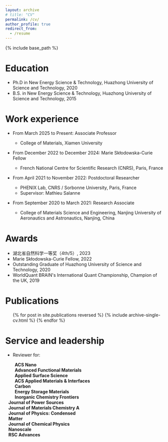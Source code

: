 ```yaml
---
layout: archive
# title: "CV"
permalink: /cv/
author_profile: true
redirect_from:
  - /resume
---
```


{% include base_path %}

Education
======
* Ph.D in New Energy Science & Technology, Huazhong University of Science and Technology, 2020 
* B.S. in New Energy Science & Technology, Huazhong University of Science and Technology, 2015

Work experience
======
* From March 2025 to Present: Associate Professor
  * College of Materials, Xiamen University

* From December 2022 to December 2024: Marie Skłodowska-Curie Fellow
  * French National Centre for Scientific Research (CNRS), Paris, France

* From April 2021 to November 2022: Postdoctoral Researcher
  * PHENIX Lab, CNRS / Sorbonne University, Paris, France
  * Supervisor: Mathieu Salanne

* From September 2020 to March 2021: Research Associate
  * College of Materials Science and Engineering, Nanjing University of Aeronautics and Astronautics, Nanjing, China

Awards 
======
* 湖北省自然科学一等奖（4th/5）, 2023
* Marie Skłodowska-Curie Fellow, 2022
* Outstanding Graduate of Huazhong University of Science and Technology, 2020
* WorldQuant BRAIN's International Quant Championship, Champion of the UK, 2019

Publications
======
  <ul>{% for post in site.publications reversed %}
    {% include archive-single-cv.html %}
  {% endfor %}</ul>
  
<!-- Talks
======
  <ul>{% for post in site.talks reversed %}
    {% include archive-single-talk-cv.html  %}
  {% endfor %}</ul>
  
Teaching
======
  <ul>{% for post in site.teaching reversed %}
    {% include archive-single-cv.html %}
  {% endfor %}</ul>
   -->

Service and leadership
======
* Reviewer for:
<div style="display: flex; flex-wrap: wrap; justify-content: space-between; align-items: flex-start; margin-top: 10px;">
  <div style="width: 48%; padding-right: 10px; margin-left: 30px;">
    <strong>ACS Nano</strong><br>
    <strong>Advanced Functional Materials</strong><br>
    <strong>Applied Surface Science</strong><br>
    <strong>ACS Applied Materials & Interfaces</strong><br>
    <strong>Carbon</strong><br>
    <strong>Energy Storage Materials</strong><br>
    <strong>Inorganic Chemistry Frontiers</strong><br>
  </div>
  <div style="width: 48%; padding-left: 10px;">
    <strong>Journal of Power Sources</strong><br>
    <strong>Journal of Materials Chemistry A</strong><br>
    <strong>Journal of Physics: Condensed Matter</strong><br>
    <strong>Journal of Chemical Physics</strong><br>
    <strong>Nanoscale</strong><br>
    <strong>RSC Advances</strong><br>
  </div>
</div>